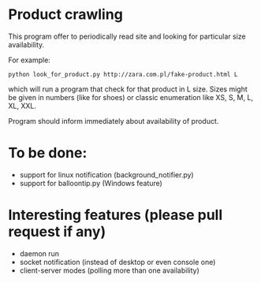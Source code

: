 # Product crawling
This program offer to periodically read site and looking for particular size availability.

For example:

`python look_for_product.py http://zara.com.pl/fake-product.html L`

which will run a program that check for that product in L size. Sizes might be given in numbers (like for shoes) or 
classic enumeration like XS, S, M, L, XL, XXL.

Program should inform immediately about availability of product.

# To be done:
- support for linux notification (background_notifier.py)
- support for balloontip.py (Windows feature)

# Interesting features (please pull request if any)
- daemon run
- socket notification (instead of desktop or even console one)
- client-server modes (polling more than one availability)
